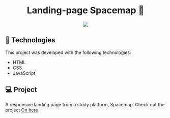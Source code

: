 <h1 align="center">
  Landing-page Spacemap 🚀
</h1>

<p align="center">
<img src= "https://user-images.githubusercontent.com/86134783/145641777-9ddcdd9b-cede-4299-96ce-fab519c2867b.png"
</p>
  
## 🚀 Technologies

This project was developed with the following technologies:

- HTML
- CSS
- JavaScript

## 💻 Project

A responsive landing page from a study platform, Spacemap.
  Check out the project
[On here](https://otaviocostadev.github.io/Landing-page-Spacemap/)
